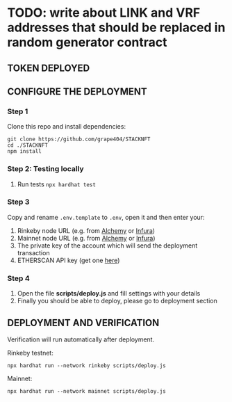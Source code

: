 # TODO: write about LINK and VRF addresses that should be replaced in random generator contract

## TOKEN DEPLOYED

## CONFIGURE THE DEPLOYMENT

### Step 1
Clone this repo and install dependencies:
```
git clone https://github.com/grape404/STACKNFT
cd ./STACKNFT
npm install
```

### Step 2: Testing locally
1. Run tests `npx hardhat test`

### Step 3
Copy and rename `.env.template` to `.env`, open it and then enter your:
1. Rinkeby node URL (e.g. from [Alchemy](https://dashboard.alchemyapi.io/) or [Infura](https://infura.io/dashboard/ethereum))
2. Mainnet node URL (e.g. from [Alchemy](https://dashboard.alchemyapi.io/) or [Infura](https://infura.io/dashboard/ethereum))
3. The private key of the account which will send the deployment transaction
4. ETHERSCAN API key (get one [here](https://etherscan.io/myapikey))

### Step 4
1. Open the file **scripts/deploy.js** and fill settings with your details
2. Finally you should be able to deploy, please go to deployment section

## DEPLOYMENT AND VERIFICATION
Verification will run automatically after deployment.  
  
Rinkeby testnet:
```shell
npx hardhat run --network rinkeby scripts/deploy.js
```
Mainnet:
```shell
npx hardhat run --network mainnet scripts/deploy.js
```
